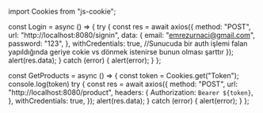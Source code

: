 import Cookies from "js-cookie";

const Login = async () => {
    try {
      const res = await axios({
        method: "POST",
        url: "http://localhost:8080/signin",
        data: {
          email: "emrezurnaci@gmail.com",
          password: "123",
        },
        withCredentials: true,
        //Sunucuda bir auth işlemi falan yapıldığında geriye cokie vs dönmek istenirse bunun olması şarttır
      });
      alert(res.data);
    } catch (error) {
      alert(error);
    }
  };

  const GetProducts = async () => {
    const token = Cookies.get("Token");
    console.log(token)
    try {
      const res = await axios({
        method: "POST",
        url: "http://localhost:8080/product",
        headers: {
          Authorization: `Bearer ${token}`,
        },
        withCredentials: true,
      });
      alert(res.data);
    } catch (error) {
      alert(error);
    }
  };
